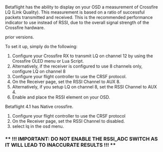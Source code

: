 Betaflight has the ability to display on your OSD a measurement of Crossfire LQ (Link Quality).  This measurement is based on a ratio of successful packets transmitted and received.  This is the recommended performance indicator to use instead of RSSI, due to the overall signal strength of the Crossfire hardware.

prior versions. 

To set it up, simply do the following:
1. Configure your Crossfire RX to transmit LQ on channel 12 by using the Crossfire OLED menu or Lua Script.
2. Alternatively, if the receiver is configured to use 8 channels only, configure LQ on channel 8
3. Configure your flight controller to use the CRSF protocol.
4. On the Receiver page, set the RSSI Channel to AUX 8.
5. Alternatively, if you setup LQ on channel 8, set the RSSI Channel to AUX 4.
6. Enable and place the RSSI element on your OSD.


Betaflight  4.1 has Native crossfire.
 

1. Configure your flight controller to use the CRSF protocol
2. On the Receiver page, set the RSSI Channel to disabled.
3. select lq in the osd menu.

### ** !!! IMPORTANT: DO NOT ENABLE THE RSSI_ADC SWITCH AS IT WILL LEAD TO INACCURATE RESULTS !!! **
